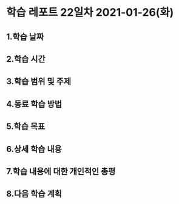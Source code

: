 # 학습 레포트 22일차 2021-01-26(화)
## 1.학습 날짜
## 2.학습 시간
## 3.학습 범위 및 주제
## 4.동료 학습 방법
## 5.학습 목표
## 6.상세 학습 내용
## 7.학습 내용에 대한 개인적인 총평
## 8.다음 학습 계획